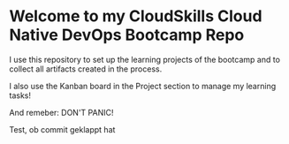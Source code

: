 # Welcome to my CloudSkills Cloud Native DevOps Bootcamp Repo

I use this repository to set up the learning projects of the bootcamp and to collect all artifacts created in the process.

I also use the Kanban board in the Project section to manage my learning tasks!

And remeber: DON'T PANIC!

Test, ob commit geklappt hat
